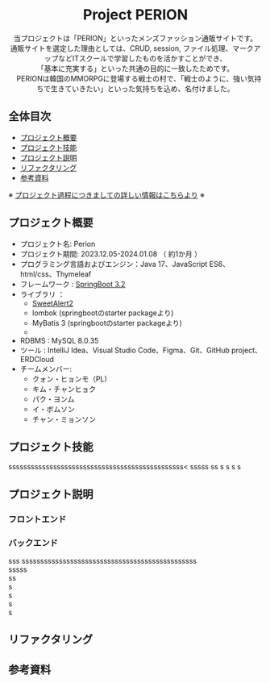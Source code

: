 <div align="center">
<h1>Project PERION</h1>
<p>
  当プロジェクトは「PERION」といったメンズファッション通販サイトです。<br>
  通販サイトを選定した理由としては、CRUD, session, ファイル処理、マークアップなどITスクールで学習したものを活かすことができ、<br>
「基本に充実する」といった共通の目的に一致したためです。<br>
　PERIONは韓国のMMORPGに登場する戦士の村で、「戦士のように、強い気持ちで生きていきたい」といった気持ちを込め、名付けました。
</p>
</div>

## 全体目次
- [プロジェクト概要](#プロジェクト概要)
- [プロジェクト技能](#プロジェクト技能)
- [プロジェクト説明](#プロジェクト説明)
- [リファクタリング](#リファクタリング)
- [参考資料](#参考資料)

※ [プロジェクト過程につきましての詳しい情報はこちらより](https://zenn.dev/eldorado215) ※


## プロジェクト概要
- プロジェクト名: Perion
- プロジェクト期間: 2023.12.05-2024.01.08 （ 約1か月 ）
- プログラミング言語およびエンジン：Java 17、JavaScript ES6、html/css、Thymeleaf
- フレームワーク : [SpringBoot 3.2](https://spring.io/projects/spring-boot/)
- ライブラリ ：
  + [SweetAlert2](https://sweetalert2.github.io/)
  + lombok (springbootのstarter packageより)
  + MyBatis 3 (springbootのstarter packageより)
  + 
- RDBMS : MySQL 8.0.35
- ツール : IntelliJ Idea、Visual Studio Code、Figma、Git、GitHub project、ERDCloud
- チームメンバー:
  + クォン・ヒョンモ（PL)
  + キム・チャンヒョク
  + パク・ヨンム
  + イ・ボムソン
  + チャン・ミョンソン



## プロジェクト技能

sssssssssssssssssssssssssssssssssssssssssssssss<
sssss
ss
s
s
s
s

## プロジェクト説明

### フロントエンド

### バックエンド
sss
sssssssssssssssssssssssssssssssssssssssssssssss<br>
sssss<br>
ss<br>
s<br>
s<br>
s<br>
s<br>


## リファクタリング

## 参考資料






